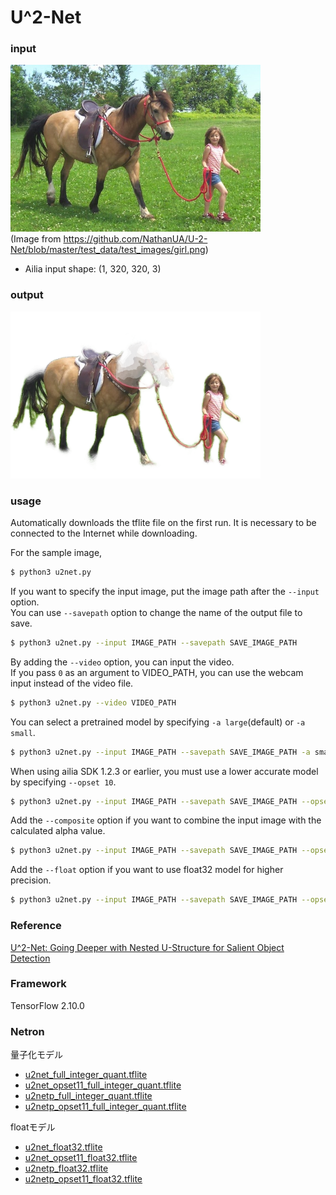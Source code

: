 # U^2-Net

### input
![input_image](input.png)  
(Image from https://github.com/NathanUA/U-2-Net/blob/master/test_data/test_images/girl.png)
- Ailia input shape: (1, 320, 320, 3)  

### output
![output_image](output.png)

### usage
Automatically downloads the tflite file on the first run.
It is necessary to be connected to the Internet while downloading.

For the sample image,
``` bash
$ python3 u2net.py
```

If you want to specify the input image, put the image path after the `--input` option.  
You can use `--savepath` option to change the name of the output file to save.
```bash
$ python3 u2net.py --input IMAGE_PATH --savepath SAVE_IMAGE_PATH
```

By adding the `--video` option, you can input the video.   
If you pass `0` as an argument to VIDEO_PATH, you can use the webcam input instead of the video file.
```bash
$ python3 u2net.py --video VIDEO_PATH
```

You can select a pretrained model by specifying `-a large`(default) or `-a small`.

```bash
$ python3 u2net.py --input IMAGE_PATH --savepath SAVE_IMAGE_PATH -a small
```

When using ailia SDK 1.2.3 or earlier, you must use a lower accurate model by specifying `--opset 10`.

```bash
$ python3 u2net.py --input IMAGE_PATH --savepath SAVE_IMAGE_PATH --opset 10
```

Add the `--composite` option if you want to combine the input image with the calculated alpha value.

```bash
$ python3 u2net.py --input IMAGE_PATH --savepath SAVE_IMAGE_PATH --opset 11 --composite
```

Add the `--float` option if you want to use float32 model for higher precision.

```bash
$ python3 u2net.py --input IMAGE_PATH --savepath SAVE_IMAGE_PATH --opset 11 --float
```

### Reference

[U^2-Net: Going Deeper with Nested U-Structure for Salient Object Detection](https://github.com/NathanUA/U-2-Net)


### Framework
TensorFlow 2.10.0

### Netron

量子化モデル
- [u2net_full_integer_quant.tflite](https://netron.app/?url=https://storage.googleapis.com/ailia-models-tflite/u2net/u2net_full_integer_quant.tflite)
- [u2net_opset11_full_integer_quant.tflite](https://netron.app/?url=https://storage.googleapis.com/ailia-models-tflite/u2net/u2net_opset11_full_integer_quant.tflite)
- [u2netp_full_integer_quant.tflite](https://netron.app/?url=https://storage.googleapis.com/ailia-models-tflite/u2net/u2netp_full_integer_quant.tflite)
- [u2netp_opset11_full_integer_quant.tflite](https://netron.app/?url=https://storage.googleapis.com/ailia-models-tflite/u2net/u2netp_opset11_full_integer_quant.tflite)

floatモデル
- [u2net_float32.tflite](https://netron.app/?url=https://storage.googleapis.com/ailia-models-tflite/u2net/u2net_float32.tflite)
- [u2net_opset11_float32.tflite](https://netron.app/?url=https://storage.googleapis.com/ailia-models-tflite/u2net/u2net_opset11_float32.tflite)
- [u2netp_float32.tflite](https://netron.app/?url=https://storage.googleapis.com/ailia-models-tflite/u2net/u2netp_float32.tflite)
- [u2netp_opset11_float32.tflite](https://netron.app/?url=https://storage.googleapis.com/ailia-models-tflite/u2net/u2netp_opset11_float32.tflite)
